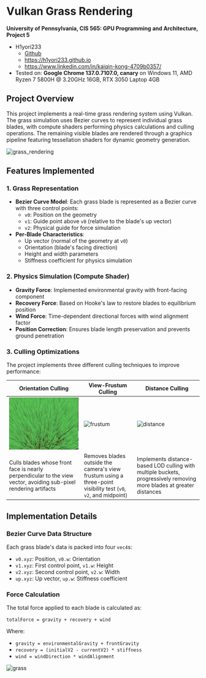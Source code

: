 Vulkan Grass Rendering
==================================

**University of Pennsylvania, CIS 565: GPU Programming and Architecture, Project 5**

* H1yori233
  * [Github](https://github.com/H1yori233)
  * https://h1yori233.github.io
  * https://www.linkedin.com/in/kaiqin-kong-4709b0357/
* Tested on: **Google Chrome 137.0.7107.0, canary** on Windows 11, AMD Ryzen 7 5800H @ 3.20GHz 16GB, RTX 3050 Laptop 4GB

## Project Overview

This project implements a real-time grass rendering system using Vulkan. The grass simulation uses Bezier curves to represent individual grass blades, with compute shaders performing physics calculations and culling operations. The remaining visible blades are rendered through a graphics pipeline featuring tessellation shaders for dynamic geometry generation.

![grass_rendering](/img/grass_rendering.gif)

## Features Implemented

### 1. Grass Representation
- **Bezier Curve Model**: Each grass blade is represented as a Bezier curve with three control points:
  - `v0`: Position on the geometry
  - `v1`: Guide point above `v0` (relative to the blade's up vector)
  - `v2`: Physical guide for force simulation
- **Per-Blade Characteristics**: 
  - Up vector (normal of the geometry at `v0`)
  - Orientation (blade's facing direction)
  - Height and width parameters
  - Stiffness coefficient for physics simulation

### 2. Physics Simulation (Compute Shader)
- **Gravity Force**: Implemented environmental gravity with front-facing component
- **Recovery Force**: Based on Hooke's law to restore blades to equilibrium position
- **Wind Force**: Time-dependent directional forces with wind alignment factor
- **Position Correction**: Ensures blade length preservation and prevents ground penetration

### 3. Culling Optimizations
The project implements three different culling techniques to improve performance:

| Orientation Culling | View-Frustum Culling | Distance Culling |
|-------------------|----------------|-------------|
| ![orientation](/img/orientation.gif) | ![frustum](/img/frustum.gif) | ![distance](/img/distance.gif) |
| Culls blades whose front face is nearly perpendicular to the view vector, avoiding sub-pixel rendering artifacts | Removes blades outside the camera's view frustum using a three-point visibility test (`v0`, `v2`, and midpoint) | Implements distance-based LOD culling with multiple buckets, progressively removing more blades at greater distances |


## Implementation Details

### Bezier Curve Data Structure
Each grass blade's data is packed into four `vec4`s:
- `v0.xyz`: Position, `v0.w`: Orientation
- `v1.xyz`: First control point, `v1.w`: Height
- `v2.xyz`: Second control point, `v2.w`: Width
- `up.xyz`: Up vector, `up.w`: Stiffness coefficient

### Force Calculation
The total force applied to each blade is calculated as:
```
totalForce = gravity + recovery + wind
```
Where:
- `gravity = environmentalGravity + frontGravity`
- `recovery = (initialV2 - currentV2) * stiffness`
- `wind = windDirection * windAlignment`

![grass](/img/my_grass.gif)
